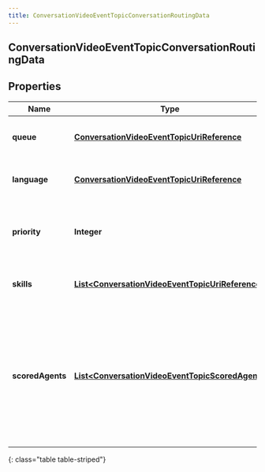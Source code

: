 ```yaml
---
title: ConversationVideoEventTopicConversationRoutingData
---
```


## ConversationVideoEventTopicConversationRoutingData

## Properties

| Name             | Type                                                                                                                       | Description                                                                                                                                   | Notes      |
| ---------------- | -------------------------------------------------------------------------------------------------------------------------- | --------------------------------------------------------------------------------------------------------------------------------------------- | ---------- |
| **queue**        | <!----><!---->[**ConversationVideoEventTopicUriReference**](ConversationVideoEventTopicUriReference.md)<!---->             | A UriReference for a resource                                                                                                                 | [optional] |
| **language**     | <!----><!---->[**ConversationVideoEventTopicUriReference**](ConversationVideoEventTopicUriReference.md)<!---->             | A UriReference for a resource                                                                                                                 | [optional] |
| **priority**     | <!----><!---->**Integer**<!---->                                                                                           | The priority of the conversation to use for routing decisions                                                                                 | [optional] |
| **skills**       | <!----><!---->[**List&lt;ConversationVideoEventTopicUriReference&gt;**](ConversationVideoEventTopicUriReference.md)<!----> | The skills to use for routing decisions                                                                                                       | [optional] |
| **scoredAgents** | <!----><!---->[**List&lt;ConversationVideoEventTopicScoredAgent&gt;**](ConversationVideoEventTopicScoredAgent.md)<!---->   | A collection of agents and their assigned scores for this conversation (0 - 100, higher being better), for use in routing to preferred agents | [optional] |

{: class="table table-striped"}
